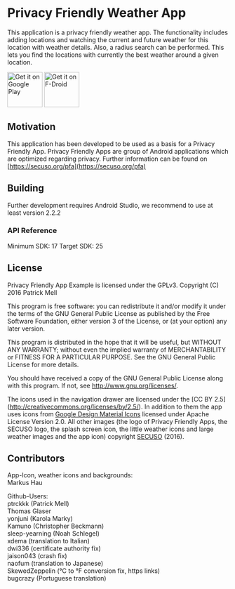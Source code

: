 # Privacy Friendly Weather App

This application is a privacy friendly weather app. The functionality includes adding locations and watching the current and future weather for this location with weather details. Also, a radius search can be performed. This lets you find the locations with currently the best weather around a given location.

[<img src="https://play.google.com/intl/en_us/badges/images/generic/en-play-badge.png"
     alt="Get it on Google Play"
     height="80">](https://play.google.com/store/apps/details?id=org.secuso.privacyfriendlyweather)
[<img src="https://fdroid.gitlab.io/artwork/badge/get-it-on.png"
     alt="Get it on F-Droid"
     height="80">](https://f-droid.org/packages/org.secuso.privacyfriendlyweather/)

## Motivation

This application has been developed to be used as a basis for a Privacy Friendly App. Privacy Friendly Apps are group of Android applications which are optimized regarding privacy. Further information can be found on [https://secuso.org/pfa](https://secuso.org/pfa)

## Building 

Further development requires Android Studio, we recommend to use at least version 2.2.2

### API Reference

Minimum SDK: 17
Target SDK: 25

## License

Privacy Friendly App Example is licensed under the GPLv3.
Copyright (C) 2016  Patrick Mell

This program is free software: you can redistribute it and/or modify
it under the terms of the GNU General Public License as published by
the Free Software Foundation, either version 3 of the License, or
(at your option) any later version.

This program is distributed in the hope that it will be useful,
but WITHOUT ANY WARRANTY; without even the implied warranty of
MERCHANTABILITY or FITNESS FOR A PARTICULAR PURPOSE.  See the
GNU General Public License for more details.

You should have received a copy of the GNU General Public License
along with this program. If not, see <http://www.gnu.org/licenses/>.

The icons used in the navigation drawer are licensed under the [CC BY 2.5] (http://creativecommons.org/licenses/by/2.5/). In addition to them the app uses icons from [Google Design Material Icons](https://design.google.com/icons/index.html) licensed under Apache License Version 2.0. All other images (the logo of Privacy Friendly Apps, the SECUSO logo, the splash screen icon, the little weather icons and large weather images and the app icon) copyright [SECUSO](https://www.secuso.org) (2016).

## Contributors

App-Icon, weather icons and backgrounds: <br />
Markus Hau<br />

Github-Users: <br />
ptrckkk (Patrick Mell) <br />
Thomas Glaser <br />
yonjuni (Karola Marky)<br />
Kamuno (Christopher Beckmann) <br />
sleep-yearning (Noah Schlegel) <br />
xdema (translation to Italian) <br />
dwi336 (certificate authority fix) <br />
jaison043 (crash fix) <br />
naofum (translation to Japanese) <br />
SkewedZeppelin (°C to °F conversion fix, https links) <br />
bugcrazy (Portuguese translation)
